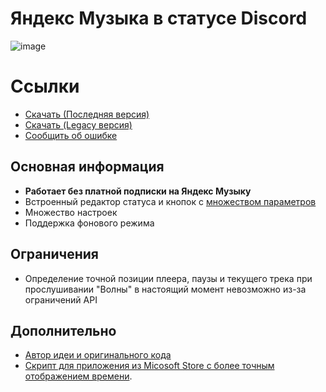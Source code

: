 # Яндекс Музыка в статусе Discord
![image](https://media.discordapp.net/attachments/1117022431748554782/1146199241509838948/RPC.png)
# Ссылки
- [Скачать (Последняя версия)](https://github.com/Soto4ka37/Yandex-Music-RPC-Lite/releases/latest)
- [Скачать (Legacy версия)](https://github.com/Soto4ka37/Yandex-Music-RPC-Lite/releases/download/v7.2/RPC.exe)
- [Сообщить об ошибке](https://github.com/Soto4ka37/Yandex-Music-RPC-Lite/issues/)
## Основная информация
- **Работает без платной подписки на Яндекс Музыку**
- Встроенный редактор статуса и кнопок с [множеством параметров](https://github.com/Soto4ka37/Yandex-Music-RPC-Lite/blob/master/assets/guide.md)
- Множество настроек
- Поддержка фонового режима

## Ограничения
- Определение точной позиции плеера, паузы и текущего трека при прослушивании "Волны" в настоящий момент невозможно из-за ограничений API

## Дополнительно
- [Автор идеи и оригинального кода](https://zelenka.guru/threads/4728759)
- [Скрипт для приложения из Micosoft Store с более точным отображением времени](https://github.com/KycTik31/YMD-plus/).
